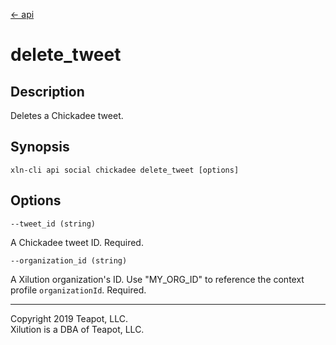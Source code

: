 [<- api](../../../api/index.md)

# delete_tweet

## Description

Deletes a Chickadee tweet.

## Synopsis

```
xln-cli api social chickadee delete_tweet [options]
```

## Options

`--tweet_id (string)`

A Chickadee tweet ID. Required.

`--organization_id (string)`

A Xilution organization's ID. Use "MY_ORG_ID" to reference the context profile `organizationId`. Required.

---
Copyright 2019 Teapot, LLC.  
Xilution is a DBA of Teapot, LLC.
